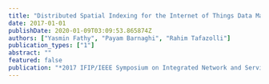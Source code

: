 ```yaml
---
title: "Distributed Spatial Indexing for the Internet of Things Data Management"
date: 2017-01-01
publishDate: 2020-01-09T03:09:53.865874Z
authors: ["Yasmin Fathy", "Payam Barnaghi", "Rahim Tafazolli"]
publication_types: ["1"]
abstract: ""
featured: false
publication: "*2017 IFIP/IEEE Symposium on Integrated Network and Service Management (IM)*"
---
```



